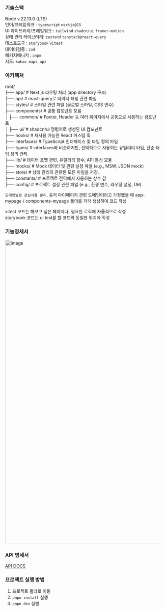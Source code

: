 ### 기술스택

Node v.22.13.0 (LTS)  
언어/프레임워크 : `typescript` `nextjs@15`  
UI 라이브러리/프레임워크 : `tailwind` `shadcn/ui` `framer-motion`  
상태 관리 라이브러리: `zustand` `tanstack@react-query`  
테스트도구 : `storybook` `vitest`  
데이터검증 : `zod`  
패키지매니저 : `pnpm`  
지도: `kakao maps api`

### 아키텍쳐

root/  
├── app/ # Next.js 라우팅 처리 (app directory 구조)  
├── api/ # react-query로 데이터 패칭 관련 파일  
├── styles/ # 스타일 관련 파일 (글로벌 스타일, CSS 변수)  
├── components/ # 공통 컴포넌트 모음  
│ ├── common/ # Footer, Header 등 여러 페이지에서 공통으로 사용하는 컴포넌트  
│ ├── ui/ # shadcn/ui 명령어로 생성된 UI 컴포넌트  
├── hooks/ # 재사용 가능한 React 커스텀 훅  
├── interfaces/ # TypeScript 인터페이스 및 타입 정의 파일  
├── types/ # interfaces와 비슷하지만, 전역적으로 사용하는 유틸리티 타입, 단순 타입 정의 관리.  
├── lib/ # 데이터 포멧 관련, 유틸리티 함수, API 통신 모듈  
├── mocks/ # Mock 데이터 및 관련 설정 파일 (e.g., MSW, JSON mock)  
├── store/ # 상태 관리와 관련된 모든 파일을 저장.  
├── constants/ # 프로젝트 전역에서 사용하는 상수 값  
├── config/ # 프로젝트 설정 관련 파일 (e.g., 환경 변수, 라우팅 설정, DB)

`도메인별로 관심사를 분리`, 유저 마이페이지 관련 도메인이라고 가정했을 때 app-mypage / components-mypage 폴더를 각각 생성하여 코드 작성

vitest 코드는 해보고 싶은 페이지나, 필요한 로직에 자율적으로 작성  
storybook 코드는 ui test를 할 코드와 동일한 위치에 작성

### 기능명세서

<img width="991" alt="Image" src="https://github.com/user-attachments/assets/8b3bf594-659a-46ae-b0d6-31144bc5c2a5" />

### API 명세서

[API DOCS](http://211.188.61.117:8080/swagger-ui/index.html)

### 프로젝트 실행 방법

1. 프로젝트 폴더로 이동
2. `pnpm install` 실행
3. `pnpm dev` 실행
